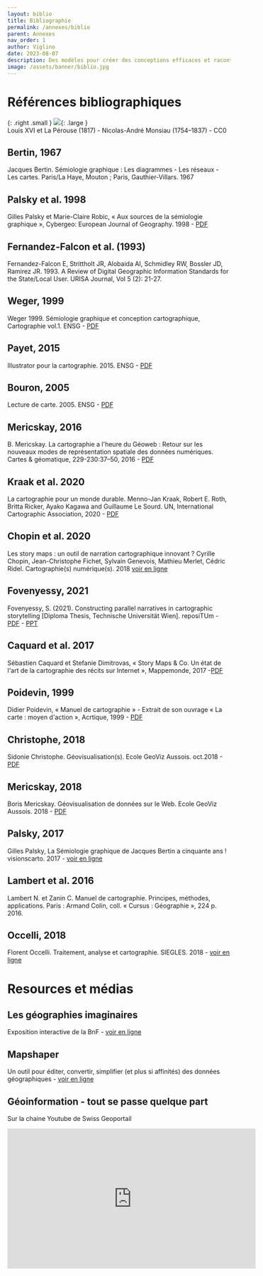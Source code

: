 ```yaml
---
layout: biblio
title: Bibliographie
permalink: /annexes/biblio
parent: Annexes
nav_order: 1
author: Viglino
date: 2023-08-07
description: Des modèles pour créer des conceptions efficaces et raconter des histoires avec des cartes.
image: /assets/banner/biblio.jpg
---
```

# Références bibliographiques

{: .right .small }
![](/Macarte-MI/assets/banner/biblio.jpg){: .large }  
Louis XVI et La Pérouse (1817) - Nicolas-André Monsiau (1754–1837) - CC0

## Bertin, 1967
Jacques Bertin. Sémiologie graphique : Les diagrammes - Les réseaux - Les cartes. Paris/La Haye, Mouton ; Paris, Gauthier-Villars. 1967

## Palsky et al. 1998
Gilles Palsky et Marie-Claire Robic, « Aux sources de la sémiologie graphique », Cybergeo: European Journal of Geography. 1998 - [PDF](http://journals.openedition.org/cybergeo/554)

## Fernandez-Falcon et al. (1993)
Fernandez-Falcon E, Strittholt JR, Alobaida AI, Schmidley RW, Bossler JD, Ramirez JR. 1993. A Review of Digital Geographic Information Standards for the State/Local User. URISA Journal, Vol 5 (2): 21-27.

## Weger, 1999
Weger 1999. Sémiologie graphique et conception cartographique, Cartographie vol.1. ENSG - [PDF](http://cours-fad-public.ensg.eu/course/view.php?id=47)

## Payet, 2015
Illustrator pour la cartographie. 2015. ENSG - [PDF](http://cours-fad-public.ensg.eu/course/view.php?id=121)

## Bouron, 2005
Lecture de carte. 2005. ENSG - [PDF](http://cours-fad-public.ensg.eu/course/view.php?id=48)

## Mericskay, 2016
B. Mericskay. La cartographie a l'heure du Géoweb : Retour sur les nouveaux modes de représentation spatiale des données numériques. Cartes & géomatique, 229-230:37–50, 2016 - [PDF](http://lecfc.fr/new/articles/229-article-6.pdf)

## Kraak et al. 2020
La cartographie pour un monde durable. Menno-Jan Kraak, Robert E. Roth, Britta Ricker, Ayako Kagawa and Guillaume Le Sourd. UN, International Cartographic Association, 2020 - [PDF](https://digitallibrary.un.org/record/3898826)

## Chopin et al. 2020
Les story maps : un outil de narration cartographique innovant ?  Cyrille Chopin, Jean-Christophe Fichet, Sylvain Genevois, Mathieu Merlet, Cédric Ridel. Cartographie(s) numérique(s). 2018 [voir en ligne](https://cartonumerique.blogspot.com/2018/11/les-story-maps-un-outil-de-narration.html)

## Fovenyessy, 2021
Fovenyessy, S. (2021). Constructing parallel narratives in cartographic storytelling [Diploma Thesis, Technische Universität Wien]. reposiTUm - [PDF](https://cartographymaster.eu/wp-content/theses/2021_Fovenyessy_Thesis.pdf) - [PPT](https://cartographymaster.eu/wp-content/theses/2021_Fovenyessy_Presentation.pdf)

## Caquard et al. 2017
Sébastien Caquard et Stefanie Dimitrovas, « Story Maps & Co. Un état de l'art de la cartographie des récits sur Internet », Mappemonde, 2017 -[PDF](http://journals.openedition.org/mappemonde/3304)

## Poidevin, 1999
Didier Poidevin, « Manuel de cartographie » - Extrait de son ouvrage « La carte : moyen d'action », Acrtique, 1999 - [PDF](https://www.articque.com/manuel-de-cartographie/)

## Christophe, 2018
Sidonie Christophe. Géovisualisation(s). Ecole GeoViz Aussois. oct.2018 - [PDF](https://geoviz.sciencesconf.org/data/pages/2018_SChristophe_EcoleEte_Geoviz.pdf)

## Mericskay, 2018
Boris Mericskay. Géovisualisation de données sur le Web. Ecole GeoViz Aussois. 2018 - [PDF](https://sites-formations.univ-rennes2.fr/mastersigat/Cours/geoviz2018.pdf)

## Palsky, 2017
Gilles Palsky, La Sémiologie graphique de Jacques Bertin a cinquante ans ! visionscarto. 2017 - [voir en ligne](https://visionscarto.net/la-semiologie-graphique-a-50-ans)

## Lambert et al. 2016
Lambert N. et Zanin C. Manuel de cartographie. Principes, méthodes, applications. Paris : Armand Colin, coll. « Cursus : Géographie », 224 p. 2016.

## Occelli, 2018
Florent Occelli. Traitement, analyse et cartographie. SIEGLES. 2018 - [voir en ligne](https://www.sigles-sante-environnement.fr/cartographies/methodologie/)

# Resources et médias

## Les géographies imaginaires
Exposition interactive de la BnF - [voir en ligne](https://fantasy.bnf.fr/fr/transmettre/les-geographies-imaginaires/)

## Mapshaper
Un outil pour éditer, convertir, simplifier (et plus si affinités) des données géographiques - [voir en ligne](https://mapshaper.org/)

## Géoinformation - tout se passe quelque part
Sur la chaine Youtube de Swiss Geoportail
<iframe width="560" height="315" src="https://www.youtube.com/embed/8R0GbAp3APw" title="YouTube video player" frameborder="0" allow="accelerometer; autoplay; clipboard-write; encrypted-media; gyroscope; picture-in-picture; web-share" allowfullscreen></iframe>